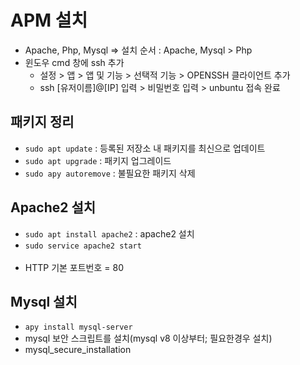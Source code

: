 # APM 설치
* Apache, Php, Mysql => 설치 순서 : Apache, Mysql > Php
* 윈도우 cmd 창에 ssh 추가
  * 설정 > 앱 > 앱 및 기능 > 선택적 기능 > OPENSSH 클라이언트 추가
  * ssh [유저이름]@[IP] 입력 > 비밀번호 입력 > unbuntu 접속 완료

## 패키지 정리
* <code>sudo apt update</code> : 등록된 저장소 내 패키지를 최신으로 업데이트
* <code>sudo apt upgrade</code> : 패키지 업그레이드
* <code>sudo apy autoremove</code> : 불필요한 패키지 삭제

## Apache2 설치
* <code>sudo apt install apache2</code> : apache2 설치
* <code>sudo service apache2 start</code>
  <br/><br/>
* HTTP 기본 포트번호 = 80

## Mysql 설치
* <code>apy install mysql-server</code>
* mysql 보안 스크립트를 설치(mysql v8 이상부터; 필요한경우 설치)
* mysql_secure_installation